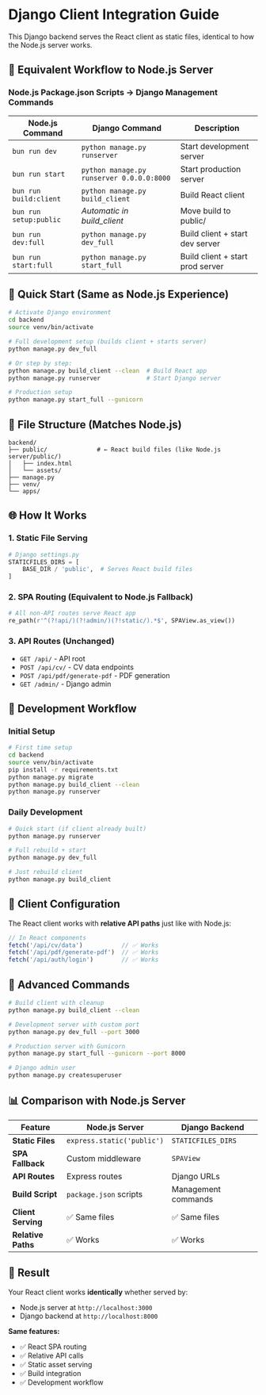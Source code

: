 # Django Client Integration Guide

This Django backend serves the React client as static files, identical to how the Node.js server works.

## 🎯 **Equivalent Workflow to Node.js Server**

### **Node.js Package.json Scripts → Django Management Commands**

| Node.js Command | Django Command | Description |
|----------------|----------------|-------------|
| `bun run dev` | `python manage.py runserver` | Start development server |
| `bun run start` | `python manage.py runserver 0.0.0.0:8000` | Start production server |
| `bun run build:client` | `python manage.py build_client` | Build React client |
| `bun run setup:public` | *Automatic in build_client* | Move build to public/ |
| `bun run dev:full` | `python manage.py dev_full` | Build client + start dev server |
| `bun run start:full` | `python manage.py start_full` | Build client + start prod server |

## 🚀 **Quick Start (Same as Node.js Experience)**

```bash
# Activate Django environment
cd backend
source venv/bin/activate

# Full development setup (builds client + starts server)
python manage.py dev_full

# Or step by step:
python manage.py build_client --clean  # Build React app
python manage.py runserver             # Start Django server

# Production setup
python manage.py start_full --gunicorn
```

## 📁 **File Structure (Matches Node.js)**

```
backend/
├── public/              # ← React build files (like Node.js server/public/)
│   ├── index.html
│   └── assets/
├── manage.py
├── venv/
└── apps/
```

## 🌐 **How It Works**

### **1. Static File Serving**
```python
# Django settings.py
STATICFILES_DIRS = [
    BASE_DIR / 'public',  # Serves React build files
]
```

### **2. SPA Routing (Equivalent to Node.js Fallback)**
```python
# All non-API routes serve React app
re_path(r'^(?!api/)(?!admin/)(?!static/).*$', SPAView.as_view())
```

### **3. API Routes (Unchanged)**
- `GET /api/` - API root
- `POST /api/cv/` - CV data endpoints  
- `POST /api/pdf/generate-pdf` - PDF generation
- `GET /admin/` - Django admin

## 🔄 **Development Workflow**

### **Initial Setup**
```bash
# First time setup
cd backend
source venv/bin/activate
pip install -r requirements.txt
python manage.py migrate
python manage.py build_client --clean
python manage.py runserver
```

### **Daily Development**
```bash
# Quick start (if client already built)
python manage.py runserver

# Full rebuild + start
python manage.py dev_full

# Just rebuild client
python manage.py build_client
```

## 🎨 **Client Configuration**

The React client works with **relative API paths** just like with Node.js:

```javascript
// In React components
fetch('/api/cv/data')           // ✅ Works
fetch('/api/pdf/generate-pdf')  // ✅ Works  
fetch('/api/auth/login')        // ✅ Works
```

## 🔧 **Advanced Commands**

```bash
# Build client with cleanup
python manage.py build_client --clean

# Development server with custom port
python manage.py dev_full --port 3000

# Production server with Gunicorn
python manage.py start_full --gunicorn --port 8000

# Django admin user
python manage.py createsuperuser
```

## 📊 **Comparison with Node.js Server**

| Feature | Node.js Server | Django Backend |
|---------|---------------|----------------|
| **Static Files** | `express.static('public')` | `STATICFILES_DIRS` |
| **SPA Fallback** | Custom middleware | `SPAView` |
| **API Routes** | Express routes | Django URLs |
| **Build Script** | `package.json` scripts | Management commands |
| **Client Serving** | ✅ Same files | ✅ Same files |
| **Relative Paths** | ✅ Works | ✅ Works |

## 🎉 **Result**

Your React client works **identically** whether served by:
- Node.js server at `http://localhost:3000`
- Django backend at `http://localhost:8000`

**Same features:**
- ✅ React SPA routing
- ✅ Relative API calls  
- ✅ Static asset serving
- ✅ Build integration
- ✅ Development workflow